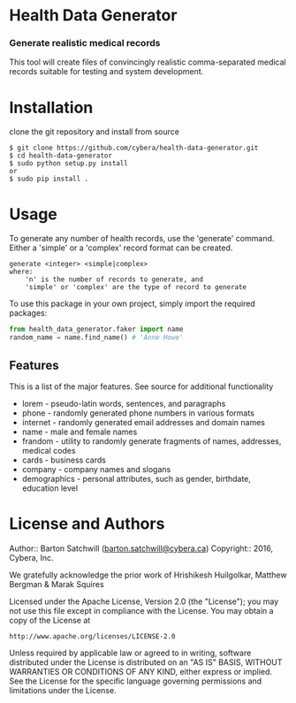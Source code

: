 Health Data Generator
=======

### Generate realistic medical records
This tool will create files of convincingly realistic comma-separated medical records suitable for testing and system development.

Installation
=============
clone the git repository and install from source

    $ git clone https://github.com/cybera/health-data-generator.git
    $ cd health-data-generator
    $ sudo python setup.py install
    or
    $ sudo pip install .


Usage
======
To generate any number of health records, use the 'generate' command.  Either a 'simple' or a 'complex' record format can be created.
```
generate <integer> <simple|complex>
where:
	'n' is the number of records to generate, and
	'simple' or 'complex' are the type of record to generate
```

To use this package in your own project, simply import the required packages:
```python
from health_data_generator.faker import name
random_name = name.find_name() # 'Anne Howe'
```
## Features
This is a list of the major features.  See source for additional functionality
* lorem - pseudo-latin words, sentences, and paragraphs
* phone - randomly generated phone numbers in various formats
* internet - randomly generated email addresses and domain names
* name - male and female names
* frandom - utility to randomly generate fragments of names, addresses, medical codes
* cards - business cards
* company - company names and slogans
* demographics - personal attributes, such as gender, birthdate, education level



License and Authors
==================
Author:: Barton Satchwill (<barton.satchwill@cybera.ca>)
Copyright:: 2016, Cybera, Inc.

We gratefully acknowledge the prior work of Hrishikesh Huilgolkar, Matthew Bergman & Marak Squires

Licensed under the Apache License, Version 2.0 (the "License");
you may not use this file except in compliance with the License.
You may obtain a copy of the License at

    http://www.apache.org/licenses/LICENSE-2.0

Unless required by applicable law or agreed to in writing, software
distributed under the License is distributed on an "AS IS" BASIS,
WITHOUT WARRANTIES OR CONDITIONS OF ANY KIND, either express or implied.
See the License for the specific language governing permissions and
limitations under the License.

